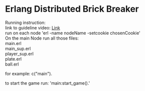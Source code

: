 # Erlang Distributed Brick Breaker

Running instruction:  
link to guideline video: [Link](https://www.loom.com/share/4c2ce631029a4e73b036102ba427cd90?sid=cbd670c2-0b6c-418f-bc2a-43214a6de7d0)  
run on each node 'erl -name nodeName -setcookie chosenCookie'  
On the main Node run all those files:   
  main.erl  
  main_sup.erl  
  player_sup.erl  
  plate.erl  
  ball.erl  
  
for example: c("main").  
  
to start the game run: 'main:start_game().'  
